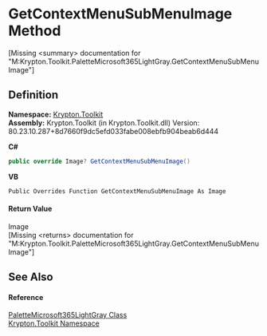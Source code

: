 # GetContextMenuSubMenuImage Method


\[Missing &lt;summary&gt; documentation for "M:Krypton.Toolkit.PaletteMicrosoft365LightGray.GetContextMenuSubMenuImage"\]



## Definition
**Namespace:** <a href="79d2eac2-21f4-54ff-7552-b20c33c30600.md">Krypton.Toolkit</a>  
**Assembly:** Krypton.Toolkit (in Krypton.Toolkit.dll) Version: 80.23.10.287+8d7660f9dc5efd033fabe008ebfb904beab6d444

**C#**
``` C#
public override Image? GetContextMenuSubMenuImage()
```
**VB**
``` VB
Public Overrides Function GetContextMenuSubMenuImage As Image
```



#### Return Value
Image  
\[Missing &lt;returns&gt; documentation for "M:Krypton.Toolkit.PaletteMicrosoft365LightGray.GetContextMenuSubMenuImage"\]

## See Also


#### Reference
<a href="2eb82af9-93ef-d359-451f-31e47ed643f1.md">PaletteMicrosoft365LightGray Class</a>  
<a href="79d2eac2-21f4-54ff-7552-b20c33c30600.md">Krypton.Toolkit Namespace</a>  
